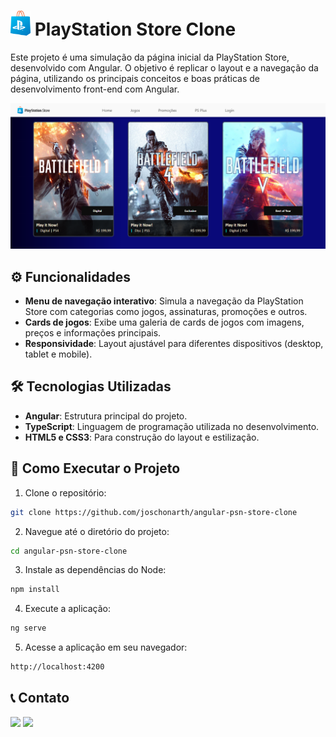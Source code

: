 # <img src="assets/playstation-store-logo.png" alt="PlayStation Icon" height="40"> PlayStation Store Clone

Este projeto é uma simulação da página inicial da PlayStation Store, desenvolvido com Angular. O objetivo é replicar o layout e a navegação da página, utilizando os principais conceitos e boas práticas de desenvolvimento front-end com Angular.

![Demonstração do Projeto](assets/psn-store.png)

## ⚙️ Funcionalidades

- **Menu de navegação interativo**: Simula a navegação da PlayStation Store com categorias como jogos, assinaturas, promoções e outros.
- **Cards de jogos**: Exibe uma galeria de cards de jogos com imagens, preços e informações principais.
- **Responsividade**: Layout ajustável para diferentes dispositivos (desktop, tablet e mobile).

## 🛠️ Tecnologias Utilizadas

- **Angular**: Estrutura principal do projeto.
- **TypeScript**: Linguagem de programação utilizada no desenvolvimento.
- **HTML5 e CSS3**: Para construção do layout e estilização.

## 🚀 Como Executar o Projeto

1. Clone o repositório:
```bash
git clone https://github.com/joschonarth/angular-psn-store-clone
```

2. Navegue até o diretório do projeto:
```bash
cd angular-psn-store-clone
```

3. Instale as dependências do Node:
```bash
npm install
```

4. Execute a aplicação:
```bash
ng serve
```

5. Acesse a aplicação em seu navegador:
```bash
http://localhost:4200
```


## 📞 Contato 

<div>
    <a href="https://www.linkedin.com/in/joschonarth/" target="_blank"><img src="https://img.shields.io/badge/LinkedIn-0077B5?style=for-the-badge&logo=linkedin&logoColor=white" target="_blank"></a>
    <a href="mailto:joschonarth@gmail.com" target="_blank"><img src="https://img.shields.io/badge/Gmail-D14836?style=for-the-badge&logo=gmail&logoColor=white" target="_blank"></a>
</div>
